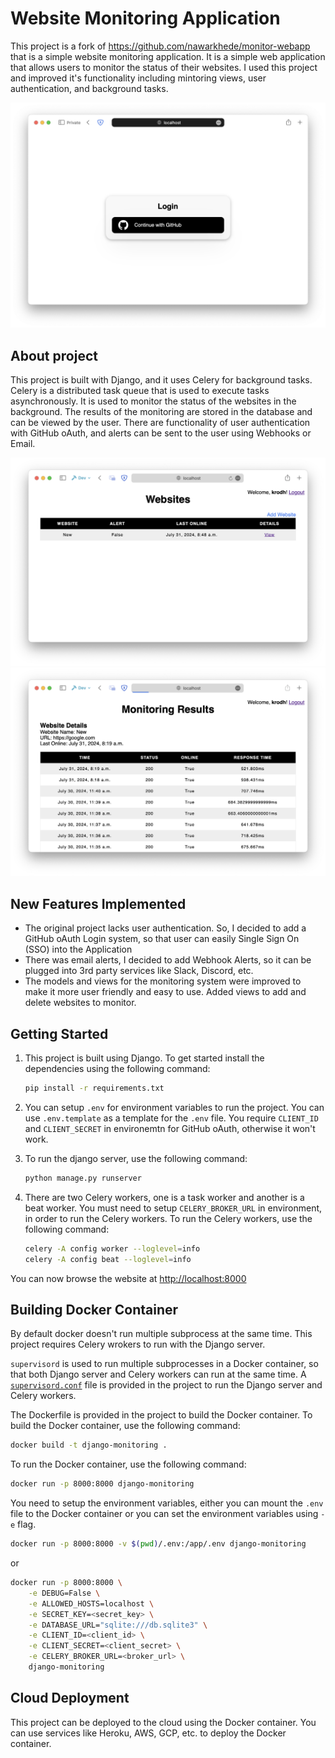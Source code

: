 ﻿# Website Monitoring Application

This project is a fork of <https://github.com/nawarkhede/monitor-webapp> that is a simple website monitoring application. It is a simple web application that allows users to monitor the status of their websites. I used this project and improved it's functionality including mintoring views, user authentication, and background tasks.

![Main](/images/main.png)

## About project

This project is built with Django, and it uses Celery for background tasks. Celery is a distributed task queue that is used to execute tasks asynchronously. It is used to monitor the status of the websites in the background. The results of the monitoring are stored in the database and can be viewed by the user. There are functionality of user authentication with GitHub oAuth, and alerts can be sent to the user using Webhooks or Email.

![Websites](/images/websites.png)
![Results](/images/results.png)

## New Features Implemented

* The original project lacks user authentication. So, I decided to add a GitHub oAuth Login system, so that user can
easily Single Sign On (SSO) into the Application
* There was email alerts, I decided to add Webhook Alerts, so it can be plugged into 3rd party services like Slack, Discord, etc.
* The models and views for the monitoring system were improved to make it more user friendly and easy to use. Added views to add and delete websites to monitor.

## Getting Started

1. This project is built using Django. To get started install the dependencies using the following command:

   ```bash
   pip install -r requirements.txt
   ```

2. You can setup `.env` for environment variables to run the project. You can use `.env.template` as a template for the `.env` file. You require `CLIENT_ID` and `CLIENT_SECRET` in environemtn for GitHub oAuth, otherwise it won't work.

3. To run the django server, use the following command:

   ```bash
   python manage.py runserver
   ```

4. There are two Celery workers, one is a task worker and another is a beat worker. You must need to setup `CELERY_BROKER_URL` in environment, in order to run the Celery workers. To run the Celery workers, use the following command:

   ```bash
   celery -A config worker --loglevel=info
   celery -A config beat --loglevel=info
   ```

You can now browse the website at <http://localhost:8000>

## Building Docker Container

By default docker doesn't run multiple subprocess at the same time. This project requires Celery wrokers to run with the Django server.

`supervisord` is used to run multiple subprocesses in a Docker container, so that both Django server and Celery workers can run at the same time. A [`supervisord.conf`](docker/supervisord.conf) file is provided in the project to run the Django server and Celery workers.

The Dockerfile is provided in the project to build the Docker container. To build the Docker container, use the following command:

```bash
docker build -t django-monitoring .
```

To run the Docker container, use the following command:

```bash
docker run -p 8000:8000 django-monitoring
```

You need to setup the environment variables, either you can mount the `.env` file to the Docker container or you can set the environment variables using `-e` flag.

```bash
docker run -p 8000:8000 -v $(pwd)/.env:/app/.env django-monitoring
```

or

```bash
docker run -p 8000:8000 \
    -e DEBUG=False \
    -e ALLOWED_HOSTS=localhost \
    -e SECRET_KEY=<secret_key> \
    -e DATABASE_URL="sqlite:///db.sqlite3" \
    -e CLIENT_ID=<client_id> \
    -e CLIENT_SECRET=<client_secret> \
    -e CELERY_BROKER_URL=<broker_url> \
    django-monitoring
```

## Cloud Deployment

This project can be deployed to the cloud using the Docker container. You can use services like Heroku, AWS, GCP, etc. to deploy the Docker container.
